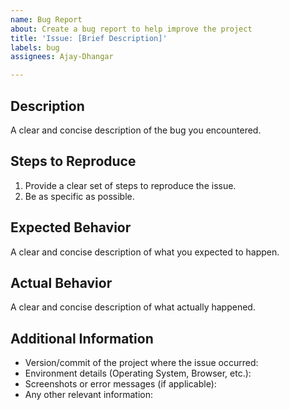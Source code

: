 ```yaml
---
name: Bug Report
about: Create a bug report to help improve the project
title: 'Issue: [Brief Description]'
labels: bug
assignees: Ajay-Dhangar

---
```


## Description
A clear and concise description of the bug you encountered.

## Steps to Reproduce
1. Provide a clear set of steps to reproduce the issue.
2. Be as specific as possible.

## Expected Behavior
A clear and concise description of what you expected to happen.

## Actual Behavior
A clear and concise description of what actually happened.

## Additional Information
- Version/commit of the project where the issue occurred:
- Environment details (Operating System, Browser, etc.):
- Screenshots or error messages (if applicable):
- Any other relevant information:
